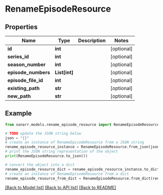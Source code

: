 # RenameEpisodeResource


## Properties

Name | Type | Description | Notes
------------ | ------------- | ------------- | -------------
**id** | **int** |  | [optional] 
**series_id** | **int** |  | [optional] 
**season_number** | **int** |  | [optional] 
**episode_numbers** | **List[int]** |  | [optional] 
**episode_file_id** | **int** |  | [optional] 
**existing_path** | **str** |  | [optional] 
**new_path** | **str** |  | [optional] 

## Example

```python
from sonarr.models.rename_episode_resource import RenameEpisodeResource

# TODO update the JSON string below
json = "{}"
# create an instance of RenameEpisodeResource from a JSON string
rename_episode_resource_instance = RenameEpisodeResource.from_json(json)
# print the JSON string representation of the object
print(RenameEpisodeResource.to_json())

# convert the object into a dict
rename_episode_resource_dict = rename_episode_resource_instance.to_dict()
# create an instance of RenameEpisodeResource from a dict
rename_episode_resource_from_dict = RenameEpisodeResource.from_dict(rename_episode_resource_dict)
```
[[Back to Model list]](../README.md#documentation-for-models) [[Back to API list]](../README.md#documentation-for-api-endpoints) [[Back to README]](../README.md)


